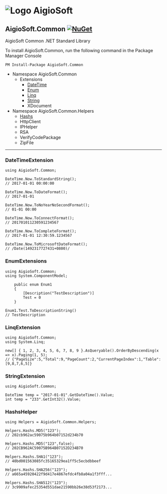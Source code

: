 # ![Logo](https://raw.githubusercontent.com/LAigio/AigioSoft.Common/master/Logo.png) AigioSoft

## AigioSoft.Common [![NuGet](https://img.shields.io/nuget/v/AigioSoft.Common.svg?label=nuget&style=flat-square)](https://www.nuget.org/packages/AigioSoft.Common/)
AigioSoft Common .NET Standard Library

To install AigioSoft.Common, run the following command in the Package Manager Console
```
PM Install-Package AigioSoft.Common
```

* Namespace AigioSoft.Common
  * Extensions
    * [DateTime](#datetimeextension)
    * [Enum](#enumextensions)
    * [Linq](#linqextension)
    * [String](#stringextension)
    * XDocument
* Namespace AigioSoft.Common.Helpers
  * [Hashs](#hashshelper)
  * HttpClient
  * IPHelper
  * RSA
  * VerifyCodePackage
  * ZipFile

<!--## AigioSoft.Common.Mvc `netstandard1.6`
AigioSoft Common AspNetCore.Mvc .NET Standard Library
#### Namespace
- AigioSoft.Common
- AigioSoft.Common.Helpers-->

___

### <span id="datetimeextension">DateTimeExtension</span>
```
using AigioSoft.Common;

DateTime.Now.ToStandardString();
// 2017-01-01 00:00:00

DateTime.Now.ToDateFormat();
// 2017-01-01

DateTime.Now.ToNoYearNoSecondFormat();
// 01-01 00:00

DateTime.Now.ToConnectFormat();
// 201701011230591234567

DateTime.Now.ToCompleteFormat();
// 2017-01-01 12:30:59.1234567

DateTime.Now.ToMicrosoftDateFormat();
// /Date(1492317727431+0800)/
```

### <span id="enumextensions">EnumExtensions</span>
```
using AigioSoft.Common;
using System.ComponentModel;

    public enum Enum1
    {
        [Description("TestDescription")]
        Test = 0
    }

Enum1.Test.ToDescriptionString()
// TestDescription
```

### <span id="linqextension">LinqExtension</span>
```
using AigioSoft.Common;
using System.Linq;

new[] { 1, 2, 3, 4, 5, 6, 7, 8, 9 }.AsQueryable().OrderByDescending(x => x).Paging(1, 5);
// {"PageSize":5,"Total":9,"PageCount":2,"CurrentPageIndex":1,"Table":[9,8,7,6,5]}
```

### <span id="stringextension">StringExtension</span>
```
using AigioSoft.Common;

DateTime temp = "2017-01-01".GetDateTime().Value;
int temp = "233".GetInt32().Value;
```

### <span id="hashshelper">HashsHelper</span>
```
using Helpers = AigioSoft.Common.Helpers;

Helpers.Hashs.MD5("123");
// 202cb962ac59075b964b07152d234b70

Helpers.Hashs.MD5("123",false);
// 202CB962AC59075B964B07152D234B70

Helpers.Hashs.SHA1("123");
// 40bd001563085fc35165329ea1ff5c5ecbdbbeef

Helpers.Hashs.SHA256("123");
// a665a45920422f9d417e4867efdc4fb8a04a1f3fff...

Helpers.Hashs.SHA512("123");
// 3c9909afec25354d551dae21590bb26e38d53f2173...
```
